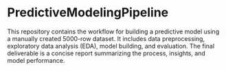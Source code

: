 # PredictiveModelingPipeline
This repository contains the workflow for building a predictive model using a manually created 5000-row dataset. It includes data preprocessing, exploratory data analysis (EDA), model building, and evaluation. The final deliverable is a concise report summarizing the process, insights, and model performance.
